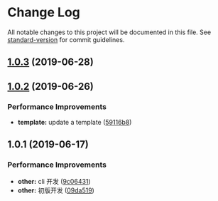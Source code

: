 # Change Log

All notable changes to this project will be documented in this file. See [standard-version](https://github.com/conventional-changelog/standard-version) for commit guidelines.

## [1.0.3](https://github.com/Nelayah/skeleton/compare/v1.0.2...v1.0.3) (2019-06-28)



## [1.0.2](https://github.com/Nelayah/skeleton/compare/v1.0.1...v1.0.2) (2019-06-26)


### Performance Improvements

* **template:** update a template ([59116b8](https://github.com/Nelayah/skeleton/commit/59116b8))



## 1.0.1 (2019-06-17)


### Performance Improvements

* **other:** cli 开发 ([9c06431](https://github.com/Nelayah/skeleton/commit/9c06431))
* **other:** 初版开发 ([09da519](https://github.com/Nelayah/skeleton/commit/09da519))

